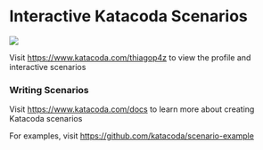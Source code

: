 # Interactive Katacoda Scenarios

[![](http://shields.katacoda.com/katacoda/thiagop4z/count.svg)](https://www.katacoda.com/thiagop4z "Get your profile on Katacoda.com")

Visit https://www.katacoda.com/thiagop4z to view the profile and interactive scenarios

### Writing Scenarios
Visit https://www.katacoda.com/docs to learn more about creating Katacoda scenarios

For examples, visit https://github.com/katacoda/scenario-example
